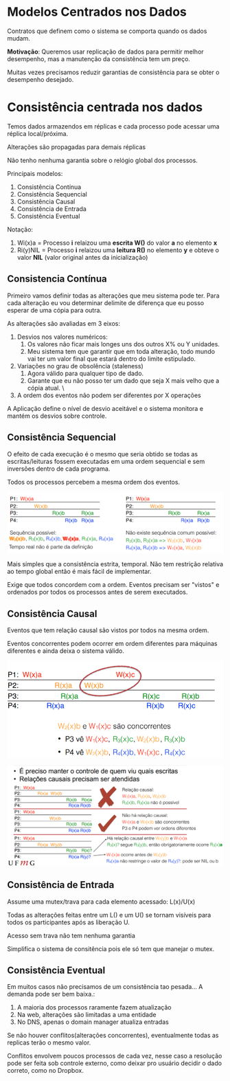 # Modelos Centrados nos Dados

Contratos que definem como o sistema se comporta quando os dados mudam.

**Motivação**: Queremos usar replicação de dados para permitir melhor desempenho, mas a manutenção da consistência tem um preço.

Muitas vezes precisamos reduzir garantias de consistência para se obter o desempenho desejado.

# Consistência centrada nos dados

Temos dados armazendos em réplicas e cada processo pode acessar uma réplica local/próxima.

Alterações são propagadas para demais réplicas

Não tenho nenhuma garantia sobre o relógio global dos processos.

Principais modelos:
1. Consistência Contínua
1. Consistência Sequencial
1. Consistência Causal
1. Consistência de Entrada
1. Consistência Eventual

Notação:
1. Wi(x)a = Processo **i**  relaizou uma **escrita W()** do valor **a** no elemento **x**
2. Ri(y)NIL = Processo **i**  relaizou uma **leitura R()** no elemento **y** e obteve o valor **NIL** (valor original antes da inicialização)

## Consistencia Contínua

Primeiro vamos definir todas as alterações que meu sistema pode ter. Para cada alteração eu vou determinar delimite de diferença que eu posso esperar de uma cópia para outra.

As alterações são avaliadas em 3 eixos:
1. Desvios nos valores numéricos:
   1. Os valores não ficar mais longes uns dos outros X% ou Y unidades.
   2. Meu sistema tem que garantir que em toda alteração, todo mundo vai ter um valor final que estará dentro do limite estipulado.
2. Variações no grau de obsolência (staleness)
   1. Agora válido para qualquer tipo de dado.
   2. Garante que eu não posso ter um dado que seja X mais velho que a cópia atual. \
3. A ordem dos eventos não podem ser diferentes por X operações

A Aplicação define o nível de desvio aceitável e o sistema monitora e mantém os desvios sobre controle.

## Consistência Sequencial

O efeito de cada execução é o mesmo que seria obtido se todas as escritas/leituras fossem executadas em uma ordem sequencial e sem inversões dentro de cada programa.

Todos os processos percebem a mesma ordem dos eventos.

![](imgs/consistenciasequencial.png)

Mais simples que a consistência estrita, temporal. Não tem restrição relativa ao tempo global então é mais fácil de implementar.

Exige que todos concordem com a ordem. Eventos precisam ser "vistos" e ordenados por todos os processos antes de serem executados.

## Consistência Causal

Eventos que tem relação causal são vistos por todos na mesma ordem.

Eventos concorrentes podem ocorrer em ordem diferentes para máquinas diferentes e ainda deixa o sistema válido.


![](imgs/consistenciacausal.png)


![](imgs/consistenciacausal2.png)

## Consistência de Entrada

Assume uma mutex/trava para cada elemento acessado: L(x)/U(x)

Todas as alterações feitas entre um L() e um U() se tornam visíveis para todos os participantes após as liberação U.

Acesso sem trava não tem nenhuma garantia

Simplifica o sistema de consitência pois ele só tem que manejar o mutex.

## Consistência Eventual

Em muitos casos não precisamos de um consistência tao pesada... A demanda pode ser bem baixa.:
1. A maioria dos processos raramente fazem atualização
2. Na web, alterações são limitadas a uma entidade
3. No DNS, apenas o domain manager atualiza entradas

Se não houver conflitos(alterações concorrentes), eventualmente todas as replicas terão o mesmo valor.

Conflitos envolvem poucos processos de cada vez, nesse caso a resolução pode ser feita sob controle externo, como deixar pro usuário decidir o dado correto, como no Dropbox.